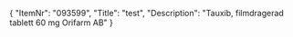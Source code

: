 {
  "ItemNr": "093599",
  "Title": "test",
  "Description": "Tauxib, filmdragerad tablett 60 mg Orifarm AB"
}